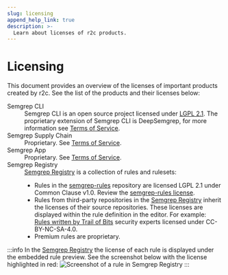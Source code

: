 ```yaml
---
slug: licensing
append_help_link: true
description: >-
  Learn about licenses of r2c products.
---
```


# Licensing

This document provides an overview of the licenses of important products created by r2c. See the list of the products and their licenses below:

<dl>
  <dt>Semgrep CLI</dt>
    <dd>Semgrep CLI is an open source project licensed under <a href="https://github.com/returntocorp/semgrep/blob/develop/LICENSE">LGPL 2.1</a>. The proprietary extension of Semgrep CLI is DeepSemgrep, for more information see <a href="https://semgrep.dev/terms">Terms of Service</a>.</dd>
  <dt>Semgrep Supply Chain</dt>
    <dd>Proprietary. See <a href="https://semgrep.dev/terms">Terms of Service</a>.</dd>
  <dt>Semgrep App</dt>
    <dd>Proprietary. See <a href="https://semgrep.dev/terms">Terms of Service</a>.</dd> 
  <dt>Semgrep Registry</dt>
    <dd>
    <a href="https://semgrep.dev/explore">Semgrep Registry</a> is a collection of rules and rulesets:
    <ul>
    <li>Rules in the <a href="https://github.com/returntocorp/semgrep-rules">semgrep-rules</a> repository are licensed LGPL 2.1 under Common Clause v1.0. Review the <a href="https://github.com/returntocorp/semgrep-rules/blob/develop/LICENSE#L10">semgrep-rules license</a>.</li>
    <li>Rules from third-party repositories in the <a href="https://semgrep.dev/explore">Semgrep Registry</a> inherit the licenses of their source repositories. These licenses are displayed within the rule definition in the editor. For example: <a href="https://semgrep.dev/p/trailofbits">Rules written by Trail of Bits</a> security experts licensed under CC-BY-NC-SA-4.0.</li>
    <li>Premium rules are proprietary.</li>
    </ul>
    </dd>
</dl>

:::info
In the [Semgrep Registry](https://semgrep.dev/explore) the license of each rule is displayed under the embedded rule preview. See the screenshot below with the license highlighted in red:
![Screenshot of a rule in Semgrep Registry](/img/semgrep-registry-license.png)
:::